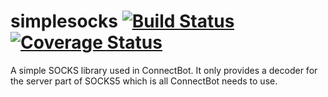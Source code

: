 # simplesocks [![Build Status](https://travis-ci.org/connectbot/simplesocks.svg?branch=master)](https://travis-ci.org/connectbot/simplesocks) [![Coverage Status](https://coveralls.io/repos/connectbot/simplesocks/badge.svg?branch=master&service=github)](https://coveralls.io/github/connectbot/simplesocks?branch=master)
A simple SOCKS library used in ConnectBot. It only provides a decoder for the server
part of SOCKS5 which is all ConnectBot needs to use.
